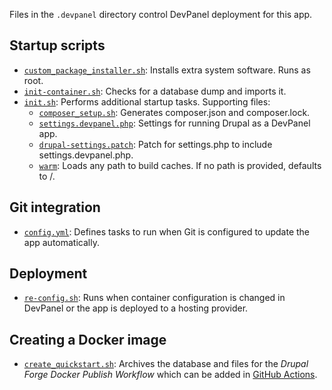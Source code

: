 Files in the `.devpanel` directory control DevPanel deployment for this app.


## Startup scripts

- [`custom_package_installer.sh`](custom_package_installer.sh): Installs
  extra system software. Runs as root.
- [`init-container.sh`](init-container.sh): Checks for a database dump and
  imports it.
- [`init.sh`](init.sh): Performs additional startup tasks. Supporting files:
  - [`composer_setup.sh`](composer_setup.sh): Generates composer.json and
    composer.lock.
  - [`settings.devpanel.php`](settings.devpanel.php): Settings for running
    Drupal as a DevPanel app.
  - [`drupal-settings.patch`](drupal-settings.patch): Patch for settings.php
    to include settings.devpanel.php.
  - [`warm`](warm): Loads any path to build caches. If no path is provided,
    defaults to /.


## Git integration

- [`config.yml`](config.yml): Defines tasks to run when Git is configured to
  update the app automatically.


## Deployment

- [`re-config.sh`](re-config.sh): Runs when container configuration is
  changed in DevPanel or the app is deployed to a hosting provider.


## Creating a Docker image

- [`create_quickstart.sh`](quickstart/create_quickstart.sh): Archives the
  database and files for the _Drupal Forge Docker Publish Workflow_ which can be
  added in [GitHub Actions](https://github.com/drupalforge/starter_template/actions).
